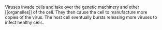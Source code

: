 Viruses invade cells and take over the genetic machinery and other [[organelles]] of the cell. They then cause the cell to manufacture more copies of the virus. The host cell eventually bursts releasing more viruses to infect healthy cells.
